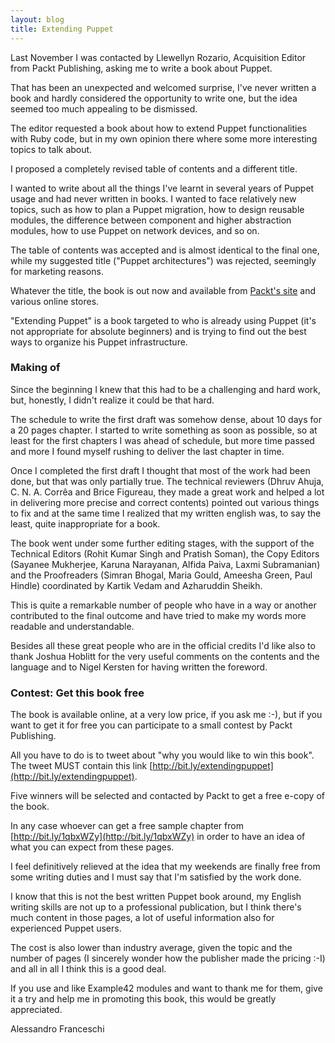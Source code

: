 ```yaml
---
layout: blog
title: Extending Puppet
---
```


Last November I was contacted by Llewellyn Rozario, Acquisition Editor from Packt Publishing, asking me to write a book about Puppet.

That has been an unexpected and welcomed surprise, I've never written a book and hardly considered the opportunity to write one, but the idea seemed too much appealing to be dismissed.

The editor requested a book about how to extend Puppet functionalities with Ruby code, but in my own opinion there where some more interesting topics to talk about.

I proposed a completely revised table of contents and a different title.

I wanted to write about all the things I've learnt in several years of Puppet usage and had never written in books. I wanted to face relatively new topics, such as how to plan a Puppet migration, how to design reusable modules, the difference between component and higher abstraction modules,  how to use Puppet on network devices, and so on.

The table of contents was accepted and is almost identical to the final one, while my suggested title ("Puppet architectures") was rejected, seemingly for marketing reasons.

Whatever the title, the book is out now and available from [Packt's site](http://bit.ly/extendingpuppet) and various online stores.

"Extending Puppet" is a book targeted to who is already using Puppet (it's not appropriate for absolute beginners) and is trying to find out the best ways to organize his Puppet infrastructure.

### Making of

Since the beginning I knew that this had to be a challenging and hard work, but, honestly, I didn't realize it could be that hard.

The schedule to write the first draft was somehow dense, about 10 days for a 20 pages chapter. I started to write something as soon as possible, so at least for the first chapters I was ahead of schedule, but more time passed and more I found myself rushing to deliver the last chapter in time.

Once I completed the first draft I thought that most of the work had been done, but that was only partially true. The technical reviewers (Dhruv Ahuja, C. N. A. Corrêa and Brice Figureau, they made a great work and helped a lot in delivering more precise and correct contents) pointed out various things to fix and at the same time I realized that my written english was, to say the least, quite inappropriate for a book.

The book went under some further editing stages, with the support of the Technical Editors (Rohit Kumar Singh and Pratish Soman), the Copy Editors (Sayanee Mukherjee, Karuna Narayanan, Alfida Paiva, Laxmi Subramanian) and the Proofreaders (Simran Bhogal, Maria Gould, Ameesha Green, Paul Hindle) coordinated by Kartik Vedam and Azharuddin Sheikh.

This is quite a remarkable number of people who have in a way or another contributed to the final outcome and have tried to make my words more readable and understandable.

Besides all these great people who are in the official credits I'd like also to thank Joshua Hoblitt for the very useful comments on the contents and the language and to Nigel Kersten for having written the foreword.

### Contest: Get this book free

The book is available online, at a very low price, if you ask me :-),  but if you want to get it for free you can participate to a small contest by Packt Publishing.

All you have to do is to tweet about "why you would like to win this book". The tweet MUST contain this link [http://bit.ly/extendingpuppet](http://bit.ly/extendingpuppet).

Five winners will be selected and contacted by Packt to get a free e-copy of the book.

In any case whoever can get a free sample chapter from [http://bit.ly/1qbxWZy](http://bit.ly/1qbxWZy) in order to have an idea of what you can expect from these pages.


I feel definitively relieved at the idea that my weekends are finally free from some writing duties and I must say that I'm satisfied by the work done.

I know that this is not the best written Puppet book around, my English writing skills are not up to a professional publication, but I think there's much content in those pages, a lot of useful information also for experienced Puppet users.

The cost is also lower than industry average, given the topic and the number of pages (I sincerely wonder how the publisher made the pricing :-I) and all in all I think this is a good deal.

If you use and like Example42 modules and want to thank me for them, give it a try and help me in promoting this book, this would be greatly appreciated.

Alessandro Franceschi
